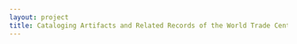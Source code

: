 ```yaml
--- 
layout: project 
title: Cataloging Artifacts and Related Records of the World Trade Center Attack on September 11, 2001
---
```



